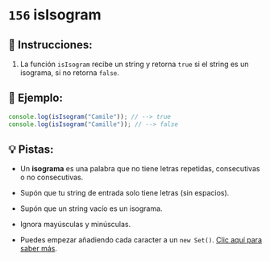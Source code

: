 # `156` isIsogram

## 📝 Instrucciones:

1. La función `isIsogram` recibe un string y retorna `true` si el string es un isograma, si no retorna `false`.

## 📎 Ejemplo:

```js
console.log(isIsogram("Camile")); // --> true
console.log(isIsogram("Camille")); // --> false
```

## 💡 Pistas:

+ Un **isograma** es una palabra que no tiene letras repetidas, consecutivas o no consecutivas.

+ Supón que tu string de entrada solo tiene letras (sin espacios).

+ Supón que un string vacío es un isograma.

+ Ignora mayúsculas y minúsculas.

+ Puedes empezar añadiendo cada caracter a un `new Set()`. [Clic aquí para saber más](https://developer.mozilla.org/es/docs/Web/JavaScript/Reference/Global_Objects/Set).
